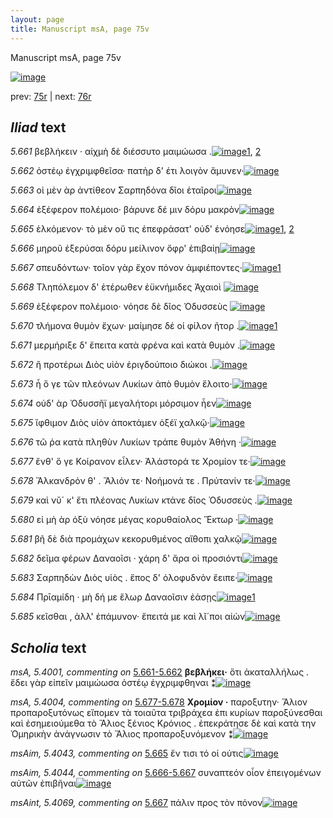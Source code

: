 ```yaml
---
layout: page
title: Manuscript msA, page 75v
---
```


Manuscript msA, page 75v

[![image](http://www.homermultitext.org/iipsrv?OBJ=IIP,1.0&FIF=/project/homer/pyramidal/deepzoom/hmt/vaimg/2017a/VA075VN_0577.tif&WID=100&CVT=JPEG)](http://www.homermultitext.org/ict2/?urn=urn:cite2:hmt:vaimg.2017a:VA075VN_0577)

prev:  [75r](../75r/) | next:  [76r](../76r/)

## *Iliad* text

*5.661* <a id="5.661"/> βεβλήκειν · αἰχμὴ δὲ διέσσυτο 					μαιμώωσα .[![image](http://www.homermultitext.org/iipsrv?OBJ=IIP,1.0&FIF=/project/homer/pyramidal/deepzoom/hmt/vaimg/2017a/VA075VN_0577.tif&RGN=0.469,0.2134,0.358,0.0316&WID=1000&CVT=JPEG)](http://www.homermultitext.org/ict2/?urn=urn:cite2:hmt:vaimg.2017a:VA075VN_0577@0.469,0.2134,0.358,0.0316)[1](#msA_5.4002), [2](#msAim_5.4042)

*5.662* <a id="5.662"/> ὀστέῳ ἐγχριμφθεῖσα· πατὴρ δ' έτι λοιγὸν ἄμυνεν·[![image](http://www.homermultitext.org/iipsrv?OBJ=IIP,1.0&FIF=/project/homer/pyramidal/deepzoom/hmt/vaimg/2017a/VA075VN_0577.tif&RGN=0.472,0.2344,0.41,0.0316&WID=1000&CVT=JPEG)](http://www.homermultitext.org/ict2/?urn=urn:cite2:hmt:vaimg.2017a:VA075VN_0577@0.472,0.2344,0.41,0.0316)

*5.663* <a id="5.663"/> οἱ μὲν ὰρ ἀντίθεον Σαρπηδόνα δῖοι ἑταῖροι[![image](http://www.homermultitext.org/iipsrv?OBJ=IIP,1.0&FIF=/project/homer/pyramidal/deepzoom/hmt/vaimg/2017a/VA075VN_0577.tif&RGN=0.472,0.2524,0.365,0.0263&WID=1000&CVT=JPEG)](http://www.homermultitext.org/ict2/?urn=urn:cite2:hmt:vaimg.2017a:VA075VN_0577@0.472,0.2524,0.365,0.0263)

*5.664* <a id="5.664"/> ἐξέφερον πολέμοιο· βάρυνε δέ μιν δόρυ μακρὸν[![image](http://www.homermultitext.org/iipsrv?OBJ=IIP,1.0&FIF=/project/homer/pyramidal/deepzoom/hmt/vaimg/2017a/VA075VN_0577.tif&RGN=0.472,0.2705,0.401,0.0353&WID=1000&CVT=JPEG)](http://www.homermultitext.org/ict2/?urn=urn:cite2:hmt:vaimg.2017a:VA075VN_0577@0.472,0.2705,0.401,0.0353)

*5.665* <a id="5.665"/> ἑλκόμενον· τὸ μὲν οὔ τις ἐπεφράσατ' οὐδ' ἐνόησε[![image](http://www.homermultitext.org/iipsrv?OBJ=IIP,1.0&FIF=/project/homer/pyramidal/deepzoom/hmt/vaimg/2017a/VA075VN_0577.tif&RGN=0.473,0.2915,0.411,0.027&WID=1000&CVT=JPEG)](http://www.homermultitext.org/ict2/?urn=urn:cite2:hmt:vaimg.2017a:VA075VN_0577@0.473,0.2915,0.411,0.027)[1](#msA_5.4000), [2](#msAim_5.4043)

*5.666* <a id="5.666"/> μηροῦ ἐξερύσαι δόρυ μείλινον ὄφρ' ἐπιβαίῃ[![image](http://www.homermultitext.org/iipsrv?OBJ=IIP,1.0&FIF=/project/homer/pyramidal/deepzoom/hmt/vaimg/2017a/VA075VN_0577.tif&RGN=0.47,0.3103,0.387,0.0293&WID=1000&CVT=JPEG)](http://www.homermultitext.org/ict2/?urn=urn:cite2:hmt:vaimg.2017a:VA075VN_0577@0.47,0.3103,0.387,0.0293)

*5.667* <a id="5.667"/> σπευδόντων· τοῖον γὰρ ἔχον πόνον ἀμφιέποντες·[![image](http://www.homermultitext.org/iipsrv?OBJ=IIP,1.0&FIF=/project/homer/pyramidal/deepzoom/hmt/vaimg/2017a/VA075VN_0577.tif&RGN=0.477,0.3253,0.395,0.0308&WID=1000&CVT=JPEG)](http://www.homermultitext.org/ict2/?urn=urn:cite2:hmt:vaimg.2017a:VA075VN_0577@0.477,0.3253,0.395,0.0308)[1](#msAint_5.4069)

*5.668* <a id="5.668"/> Τληπόλεμον δ' ἑτέρωθεν 					ἐϋκνήμιδες Ἀχαιοὶ 				[![image](http://www.homermultitext.org/iipsrv?OBJ=IIP,1.0&FIF=/project/homer/pyramidal/deepzoom/hmt/vaimg/2017a/VA075VN_0577.tif&RGN=0.475,0.3434,0.395,0.0331&WID=1000&CVT=JPEG)](http://www.homermultitext.org/ict2/?urn=urn:cite2:hmt:vaimg.2017a:VA075VN_0577@0.475,0.3434,0.395,0.0331)

*5.669* <a id="5.669"/> ἐξέφερον πολέμοιο· νόησε δὲ δῖος Ὀδυσσεὺς 				[![image](http://www.homermultitext.org/iipsrv?OBJ=IIP,1.0&FIF=/project/homer/pyramidal/deepzoom/hmt/vaimg/2017a/VA075VN_0577.tif&RGN=0.478,0.3606,0.384,0.0361&WID=1000&CVT=JPEG)](http://www.homermultitext.org/ict2/?urn=urn:cite2:hmt:vaimg.2017a:VA075VN_0577@0.478,0.3606,0.384,0.0361)

*5.670* <a id="5.670"/> τλήμονα θυμὸν ἔχων· μαίμησε δέ οἱ φίλον ῆτορ .[![image](http://www.homermultitext.org/iipsrv?OBJ=IIP,1.0&FIF=/project/homer/pyramidal/deepzoom/hmt/vaimg/2017a/VA075VN_0577.tif&RGN=0.481,0.3787,0.415,0.0331&WID=1000&CVT=JPEG)](http://www.homermultitext.org/ict2/?urn=urn:cite2:hmt:vaimg.2017a:VA075VN_0577@0.481,0.3787,0.415,0.0331)[1](#msAim_5.4045)

*5.671* <a id="5.671"/> μερμήριξε δ' ἔπειτα κατὰ φρένα καὶ κατὰ θυμὸν .[![image](http://www.homermultitext.org/iipsrv?OBJ=IIP,1.0&FIF=/project/homer/pyramidal/deepzoom/hmt/vaimg/2017a/VA075VN_0577.tif&RGN=0.483,0.3959,0.415,0.0331&WID=1000&CVT=JPEG)](http://www.homermultitext.org/ict2/?urn=urn:cite2:hmt:vaimg.2017a:VA075VN_0577@0.483,0.3959,0.415,0.0331)

*5.672* <a id="5.672"/> ἢ προτέρωι Διὸς υἱὸν 					ἐριγδούποιο διώκοι .[![image](http://www.homermultitext.org/iipsrv?OBJ=IIP,1.0&FIF=/project/homer/pyramidal/deepzoom/hmt/vaimg/2017a/VA075VN_0577.tif&RGN=0.476,0.4147,0.374,0.0323&WID=1000&CVT=JPEG)](http://www.homermultitext.org/ict2/?urn=urn:cite2:hmt:vaimg.2017a:VA075VN_0577@0.476,0.4147,0.374,0.0323)

*5.673* <a id="5.673"/> ἦ ὅ γε τῶν πλεόνων Λυκίων ἀπὸ θυμὸν ἕλοιτο·[![image](http://www.homermultitext.org/iipsrv?OBJ=IIP,1.0&FIF=/project/homer/pyramidal/deepzoom/hmt/vaimg/2017a/VA075VN_0577.tif&RGN=0.479,0.432,0.409,0.0338&WID=1000&CVT=JPEG)](http://www.homermultitext.org/ict2/?urn=urn:cite2:hmt:vaimg.2017a:VA075VN_0577@0.479,0.432,0.409,0.0338)

*5.674* <a id="5.674"/> οὐδ' ὰρ Ὀδυσσῆϊ 					μεγαλήτορι μόρσιμον ἦεν[![image](http://www.homermultitext.org/iipsrv?OBJ=IIP,1.0&FIF=/project/homer/pyramidal/deepzoom/hmt/vaimg/2017a/VA075VN_0577.tif&RGN=0.477,0.45,0.378,0.0346&WID=1000&CVT=JPEG)](http://www.homermultitext.org/ict2/?urn=urn:cite2:hmt:vaimg.2017a:VA075VN_0577@0.477,0.45,0.378,0.0346)

*5.675* <a id="5.675"/> ἴφθιμον Διὸς υἱὸν 					ἀποκτάμεν ὀξέϊ χαλκῷ·[![image](http://www.homermultitext.org/iipsrv?OBJ=IIP,1.0&FIF=/project/homer/pyramidal/deepzoom/hmt/vaimg/2017a/VA075VN_0577.tif&RGN=0.479,0.4681,0.419,0.0353&WID=1000&CVT=JPEG)](http://www.homermultitext.org/ict2/?urn=urn:cite2:hmt:vaimg.2017a:VA075VN_0577@0.479,0.4681,0.419,0.0353)

*5.676* <a id="5.676"/> τῶ ῥα κατὰ πληθὺν Λυκίων τράπε θυμὸν Ἀθήνη ·[![image](http://www.homermultitext.org/iipsrv?OBJ=IIP,1.0&FIF=/project/homer/pyramidal/deepzoom/hmt/vaimg/2017a/VA075VN_0577.tif&RGN=0.475,0.4861,0.446,0.0361&WID=1000&CVT=JPEG)](http://www.homermultitext.org/ict2/?urn=urn:cite2:hmt:vaimg.2017a:VA075VN_0577@0.475,0.4861,0.446,0.0361)

*5.677* <a id="5.677"/> ἔνθ' ὅ γε Κοίρανον 					εἷλεν· Ἀλάστορά τε Χρομίον τε·[![image](http://www.homermultitext.org/iipsrv?OBJ=IIP,1.0&FIF=/project/homer/pyramidal/deepzoom/hmt/vaimg/2017a/VA075VN_0577.tif&RGN=0.485,0.5079,0.433,0.0338&WID=1000&CVT=JPEG)](http://www.homermultitext.org/ict2/?urn=urn:cite2:hmt:vaimg.2017a:VA075VN_0577@0.485,0.5079,0.433,0.0338)

*5.678* <a id="5.678"/> Ἄλκανδρόν θ' . 						 Ἅλιόν τε· Νοήμονά τε . Πρύτανίν τε·[![image](http://www.homermultitext.org/iipsrv?OBJ=IIP,1.0&FIF=/project/homer/pyramidal/deepzoom/hmt/vaimg/2017a/VA075VN_0577.tif&RGN=0.482,0.5252,0.44,0.0391&WID=1000&CVT=JPEG)](http://www.homermultitext.org/ict2/?urn=urn:cite2:hmt:vaimg.2017a:VA075VN_0577@0.482,0.5252,0.44,0.0391)

*5.679* <a id="5.679"/> καὶ νῠ´ κ' ἔτι πλέονας Λυκίων κτάνε δῖος Ὀδυσσεὺς .[![image](http://www.homermultitext.org/iipsrv?OBJ=IIP,1.0&FIF=/project/homer/pyramidal/deepzoom/hmt/vaimg/2017a/VA075VN_0577.tif&RGN=0.485,0.5417,0.44,0.0391&WID=1000&CVT=JPEG)](http://www.homermultitext.org/ict2/?urn=urn:cite2:hmt:vaimg.2017a:VA075VN_0577@0.485,0.5417,0.44,0.0391)

*5.680* <a id="5.680"/> εἰ μὴ ὰρ ὀξὺ νόησε μέγας κορυθαίολος Ἕκτωρ ·[![image](http://www.homermultitext.org/iipsrv?OBJ=IIP,1.0&FIF=/project/homer/pyramidal/deepzoom/hmt/vaimg/2017a/VA075VN_0577.tif&RGN=0.484,0.5635,0.412,0.0353&WID=1000&CVT=JPEG)](http://www.homermultitext.org/ict2/?urn=urn:cite2:hmt:vaimg.2017a:VA075VN_0577@0.484,0.5635,0.412,0.0353)

*5.681* <a id="5.681"/> βῆ δὲ διὰ προμάχων κεκορυθμένος αἴθοπι χαλκῷ[![image](http://www.homermultitext.org/iipsrv?OBJ=IIP,1.0&FIF=/project/homer/pyramidal/deepzoom/hmt/vaimg/2017a/VA075VN_0577.tif&RGN=0.486,0.5815,0.428,0.0361&WID=1000&CVT=JPEG)](http://www.homermultitext.org/ict2/?urn=urn:cite2:hmt:vaimg.2017a:VA075VN_0577@0.486,0.5815,0.428,0.0361)

*5.682* <a id="5.682"/> δεῖμα φέρων Δαναοῖσι · 					χάρη δ' ἄρα οἱ προσιόντι[![image](http://www.homermultitext.org/iipsrv?OBJ=IIP,1.0&FIF=/project/homer/pyramidal/deepzoom/hmt/vaimg/2017a/VA075VN_0577.tif&RGN=0.482,0.6033,0.41,0.0361&WID=1000&CVT=JPEG)](http://www.homermultitext.org/ict2/?urn=urn:cite2:hmt:vaimg.2017a:VA075VN_0577@0.482,0.6033,0.41,0.0361)

*5.683* <a id="5.683"/> Σαρπηδὼν 					 Διὸς υἱὸς . ἔπος δ' ὀλοφυδνὸν 					ἔειπε·[![image](http://www.homermultitext.org/iipsrv?OBJ=IIP,1.0&FIF=/project/homer/pyramidal/deepzoom/hmt/vaimg/2017a/VA075VN_0577.tif&RGN=0.488,0.6221,0.394,0.0361&WID=1000&CVT=JPEG)](http://www.homermultitext.org/ict2/?urn=urn:cite2:hmt:vaimg.2017a:VA075VN_0577@0.488,0.6221,0.394,0.0361)

*5.684* <a id="5.684"/> Πρῑαμίδη · μὴ δή με 					ἕλωρ Δαναοῖσιν ἐάσῃς[![image](http://www.homermultitext.org/iipsrv?OBJ=IIP,1.0&FIF=/project/homer/pyramidal/deepzoom/hmt/vaimg/2017a/VA075VN_0577.tif&RGN=0.484,0.6379,0.396,0.0383&WID=1000&CVT=JPEG)](http://www.homermultitext.org/ict2/?urn=urn:cite2:hmt:vaimg.2017a:VA075VN_0577@0.484,0.6379,0.396,0.0383)[1](#msAim_5.4046)

*5.685* <a id="5.685"/> κεῖσθαι , ἀλλ' ἐπάμυνον· ἔπειτά με καὶ λῐ´ποι αἰὼν[![image](http://www.homermultitext.org/iipsrv?OBJ=IIP,1.0&FIF=/project/homer/pyramidal/deepzoom/hmt/vaimg/2017a/VA075VN_0577.tif&RGN=0.493,0.6559,0.396,0.0383&WID=1000&CVT=JPEG)](http://www.homermultitext.org/ict2/?urn=urn:cite2:hmt:vaimg.2017a:VA075VN_0577@0.493,0.6559,0.396,0.0383)

## *Scholia* text

*msA, 5.4001, commenting on* [5.661-5.662](#5.661-5.662)  <a id="msA_5.4001"/> **βεβλήκει·** ὅτι ἀκαταλλήλως . ἔδει γὰρ εἰπεῖν μαιμώωσα ὀστέῳ ἐγχριμφθηναι ⁑[![image](http://www.homermultitext.org/iipsrv?OBJ=IIP,1.0&FIF=/project/homer/pyramidal/deepzoom/hmt/vaimg/2017a/VA075VN_0577.tif&RGN=0.19454679439941,0.236791147994467,0.223286661753869,0.0442600276625173&WID=1000&CVT=JPEG)](http://www.homermultitext.org/ict2/?urn=urn:cite2:hmt:vaimg.2017a:VA075VN_0577@0.19454679439941,0.236791147994467,0.223286661753869,0.0442600276625173)

*msA, 5.4004, commenting on* [5.677-5.678](#5.677-5.678)  <a id="msA_5.4004"/> **Χρομίον ·** παροξυτην· Ἅλιον προπαροξυτόνως εἴπομεν τὰ τοιαῦτα τριβράχεα ἐπι κυρίων παροξύνεσθαι καὶ ἐσημειούμεθα τὸ Ἅλιος ξένιος Κρόνιος . ἐπεκράτησε δὲ καὶ κατὰ την Ὁμηρικὴν ἀνάγνωσιν τὸ Ἅλιος προπαροξυνόμενον ⁑[![image](http://www.homermultitext.org/iipsrv?OBJ=IIP,1.0&FIF=/project/homer/pyramidal/deepzoom/hmt/vaimg/2017a/VA075VN_0577.tif&RGN=0.196757553426677,0.46804979253112,0.222549742078113,0.0896265560165975&WID=1000&CVT=JPEG)](http://www.homermultitext.org/ict2/?urn=urn:cite2:hmt:vaimg.2017a:VA075VN_0577@0.196757553426677,0.46804979253112,0.222549742078113,0.0896265560165975)

*msAim, 5.4043, commenting on* [5.665](#5.665)  <a id="msAim_5.4043"/> ἔν τισι τό οἱ ούτις[![image](http://www.homermultitext.org/iipsrv?OBJ=IIP,1.0&FIF=/project/homer/pyramidal/deepzoom/hmt/vaimg/2017a/VA075VN_0577.tif&RGN=0.41451731761238,0.29820193637621,0.0607958732498158,0.0154910096818811&WID=1000&CVT=JPEG)](http://www.homermultitext.org/ict2/?urn=urn:cite2:hmt:vaimg.2017a:VA075VN_0577@0.41451731761238,0.29820193637621,0.0607958732498158,0.0154910096818811)

*msAim, 5.4044, commenting on* [5.666-5.667](#5.666-5.667)  <a id="msAim_5.4044"/> συναπτεόν οἷον ἐπειγομένων αὐτῶν ἐπιβῆναι[![image](http://www.homermultitext.org/iipsrv?OBJ=IIP,1.0&FIF=/project/homer/pyramidal/deepzoom/hmt/vaimg/2017a/VA075VN_0577.tif&RGN=0.407885040530582,0.314522821576763,0.0722181282240236,0.0434301521438451&WID=1000&CVT=JPEG)](http://www.homermultitext.org/ict2/?urn=urn:cite2:hmt:vaimg.2017a:VA075VN_0577@0.407885040530582,0.314522821576763,0.0722181282240236,0.0434301521438451)

*msAint, 5.4069, commenting on* [5.667](#5.667)  <a id="msAint_5.4069"/> πάλιν προς τὸν πόνον[![image](http://www.homermultitext.org/iipsrv?OBJ=IIP,1.0&FIF=/project/homer/pyramidal/deepzoom/hmt/vaimg/2017a/VA075VN_0577.tif&RGN=0.864038319823139,0.332780082987552,0.0316875460574797,0.0185338865836791&WID=1000&CVT=JPEG)](http://www.homermultitext.org/ict2/?urn=urn:cite2:hmt:vaimg.2017a:VA075VN_0577@0.864038319823139,0.332780082987552,0.0316875460574797,0.0185338865836791)